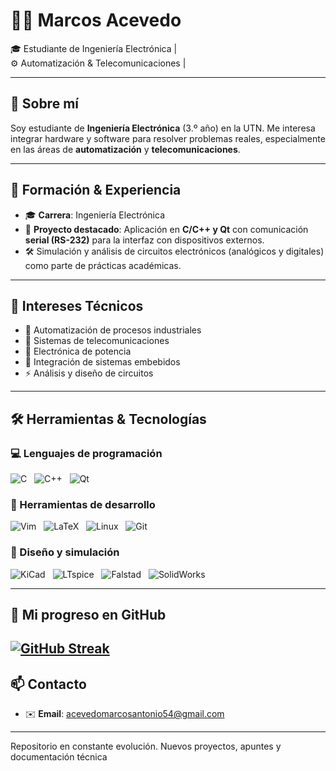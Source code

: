 # 👨‍💻 Marcos Acevedo 
🎓 Estudiante de Ingeniería Electrónica |  
⚙️ Automatización & Telecomunicaciones |  

---

## 📘 Sobre mí

Soy estudiante de **Ingeniería Electrónica** (3.º año) en la UTN. Me interesa integrar hardware y software para resolver problemas reales, especialmente en las áreas de **automatización** y **telecomunicaciones**.  

---

## 🧠 Formación & Experiencia

- 🎓 **Carrera**: Ingeniería Electrónica  
- 🧪 **Proyecto destacado**: Aplicación en **C/C++ y Qt** con comunicación **serial (RS-232)** para la interfaz con dispositivos externos.  
- 🛠️ Simulación y análisis de circuitos electrónicos (analógicos y digitales) como parte de prácticas académicas.  

---

## 🚀 Intereses Técnicos

- 🤖 Automatización de procesos industriales  
- 📡 Sistemas de telecomunicaciones  
- 🔋 Electrónica de potencia  
- 🧩 Integración de sistemas embebidos  
- ⚡ Análisis y diseño de circuitos  

---

## 🛠️ Herramientas & Tecnologías

### 💻 Lenguajes de programación

![C](https://img.shields.io/badge/C-00599C?style=for-the-badge&logo=c&logoColor=white)   ![C++](https://img.shields.io/badge/C++-00599C?style=for-the-badge&logo=cpp&logoColor=white)   ![Qt](https://img.shields.io/badge/Qt-41CD52?style=for-the-badge&logo=qt&logoColor=white)

### 🧰 Herramientas de desarrollo

![Vim](https://img.shields.io/badge/Vim-019733?style=for-the-badge&logo=vim&logoColor=white)   ![LaTeX](https://img.shields.io/badge/LaTeX-008080?style=for-the-badge&logo=latex&logoColor=white)   ![Linux](https://img.shields.io/badge/Linux-FCC624?style=for-the-badge&logo=linux&logoColor=black)   ![Git](https://img.shields.io/badge/Git-F05032?style=for-the-badge&logo=git&logoColor=white)

### 📐 Diseño y simulación

![KiCad](https://img.shields.io/badge/KiCad-314CB1?style=for-the-badge&logo=kicad&logoColor=white)   ![LTspice](https://img.shields.io/badge/LTspice-A0171B?style=for-the-badge&logo=analogdevices&logoColor=white)   ![Falstad](https://img.shields.io/badge/Falstad-000000?style=for-the-badge&logo=codeforces&logoColor=white)   ![SolidWorks](https://img.shields.io/badge/SolidWorks-E12026?style=for-the-badge&logo=solidworks&logoColor=white)

---

## 🚀 Mi progreso en GitHub
[![GitHub Streak](https://github-readme-streak-stats.herokuapp.com?user=MarcosAcevedo17&theme=nordfox)](https://git.io/streak-stats)
---




## 📫 Contacto

- ✉️ **Email**: acevedomarcosantonio54@gmail.com  


---
Repositorio en constante evolución. Nuevos proyectos, apuntes y documentación técnica
